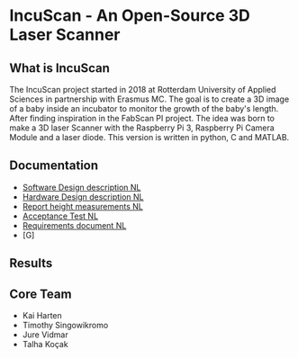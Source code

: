 # IncuScan  - An Open-Source 3D Laser Scanner

## What is IncuScan

The IncuScan project started in 2018 at Rotterdam University of Applied Sciences in partnership with Erasmus MC. The goal is to create a 3D image of a baby inside an incubator to monitor the growth of the baby's length. After finding inspiration in the FabScan PI project. The idea was born to make a 3D laser Scanner with the Raspberry Pi 3, Raspberry Pi Camera Module and a laser diode. This version is written in python, C and MATLAB.

## Documentation
* [Software Design description NL](https://github.com/kaiharten/baby3dscanner/blob/master/docs/software_ontwerpbeschrijving.pdf)
* [Hardware Design description NL](https://github.com/kaiharten/baby3dscanner/blob/master/docs/hardware_ontwerpbeschrijving.pdf)
* [Report height measurements NL](https://github.com/kaiharten/baby3dscanner/blob/master/docs/onderzoeksrapport_hoogtemetingen.pdf)
* [Acceptance Test NL](https://github.com/kaiharten/baby3dscanner/blob/master/docs/acceptatietest.pdf)
* [Requirements document NL](https://github.com/kaiharten/baby3dscanner/blob/master/docs/specificaties_requirements.pdf)
* [G]

## Results
## Core Team
* Kai Harten
* Timothy Singowikromo
* Jure Vidmar
* Talha Koçak





